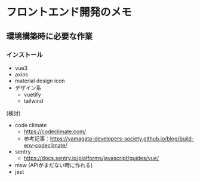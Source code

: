 # フロントエンド開発のメモ

## 環境構築時に必要な作業

### インストール
- vue3
- axios
- material design icon
- デザイン系
    - vuetify
    - tailwind

(検討)
- code climate 
    - https://codeclimate.com/
    - 参考記事：https://yamagata-developers-society.github.io/blog/build-env-codeclimate/
- sentry 
    - https://docs.sentry.io/platforms/javascript/guides/vue/
- msw (APIがまだない時に作れる)
- jest

